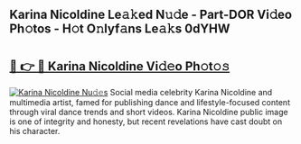 ## Karina Nicoldine Le𝚊𝚔ed N𝚞𝚍e - Part-DOR Vi𝚍eo Ph𝚘tos - H𝚘t O𝚗lyf𝚊ns Le𝚊𝚔s 0dYHW

# <h2><a href="http://hf30y4u.feru.top/?c=Karina+Nicoldine">🔗 👉 🔴 Karina Nicoldine Vi𝚍𝚎o Ph𝚘t𝚘𝚜</a></h2>

[![Karina Nicoldine Nu𝚍𝚎s](https://i.imgur.com/0TWrTi3.gif)](http://hf30y4u.feru.top/?c=Karina+Nicoldine)
Social media celebrity Karina Nicoldine and multimedia artist, famed for publishing dance and lifestyle-focused content through viral dance trends and short videos. Karina Nicoldine public image is one of integrity and honesty, but recent revelations have cast doubt on his character. 
